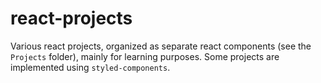 # react-projects

Various react projects, organized as separate react components (see the `Projects` folder),
mainly for learning purposes. Some projects are implemented using `styled-components`.
